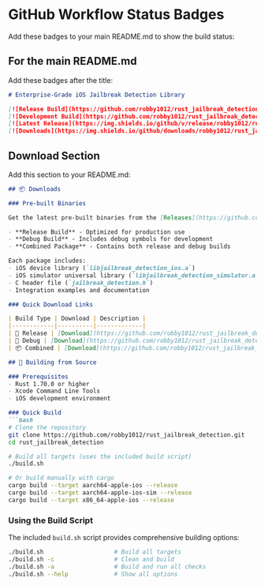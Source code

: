 # GitHub Workflow Status Badges

Add these badges to your main README.md to show the build status:

## For the main README.md

Add these badges after the title:

```markdown
# Enterprise-Grade iOS Jailbreak Detection Library

[![Release Build](https://github.com/robby1012/rust_jailbreak_detection/actions/workflows/release.yml/badge.svg)](https://github.com/robby1012/rust_jailbreak_detection/actions/workflows/release.yml)
[![Development Build](https://github.com/robby1012/rust_jailbreak_detection/actions/workflows/development.yml/badge.svg)](https://github.com/robby1012/rust_jailbreak_detection/actions/workflows/development.yml)
[![Latest Release](https://img.shields.io/github/v/release/robby1012/rust_jailbreak_detection)](https://github.com/robby1012/rust_jailbreak_detection/releases/latest)
[![Downloads](https://img.shields.io/github/downloads/robby1012/rust_jailbreak_detection/total)](https://github.com/robby1012/rust_jailbreak_detection/releases)
```

## Download Section

Add this section to your README.md:

```markdown
## 📦 Downloads

### Pre-built Binaries

Get the latest pre-built binaries from the [Releases](https://github.com/robby1012/rust_jailbreak_detection/releases) page:

- **Release Build** - Optimized for production use
- **Debug Build** - Includes debug symbols for development
- **Combined Package** - Contains both release and debug builds

Each package includes:
- iOS device library (`libjailbreak_detection_ios.a`)
- iOS simulator universal library (`libjailbreak_detection_simulator.a`) 
- C header file (`jailbreak_detection.h`)
- Integration examples and documentation

### Quick Download Links

| Build Type | Download | Description |
|------------|----------|-------------|
| 🚀 Release | [Download](https://github.com/robby1012/rust_jailbreak_detection/releases/latest/download/jailbreak_detection-release.zip) | Optimized production build |
| 🔧 Debug | [Download](https://github.com/robby1012/rust_jailbreak_detection/releases/latest/download/jailbreak_detection-debug.zip) | Debug build with symbols |
| 📦 Combined | [Download](https://github.com/robby1012/rust_jailbreak_detection/releases/latest/download/jailbreak_detection-combined.zip) | Both release and debug |

## 🔨 Building from Source

### Prerequisites
- Rust 1.70.0 or higher
- Xcode Command Line Tools
- iOS development environment

### Quick Build
```bash
# Clone the repository
git clone https://github.com/robby1012/rust_jailbreak_detection.git
cd rust_jailbreak_detection

# Build all targets (uses the included build script)
./build.sh

# Or build manually with cargo
cargo build --target aarch64-apple-ios --release
cargo build --target aarch64-apple-ios-sim --release
cargo build --target x86_64-apple-ios --release
```

### Using the Build Script
The included `build.sh` script provides comprehensive building options:

```bash
./build.sh                    # Build all targets
./build.sh -c                 # Clean and build
./build.sh -a                 # Build and run all checks
./build.sh --help             # Show all options
```
```
